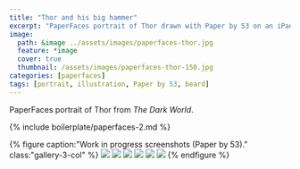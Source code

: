 ```yaml
---
title: "Thor and his big hammer"
excerpt: "PaperFaces portrait of Thor drawn with Paper by 53 on an iPad."
image: 
  path: &image ../assets/images/paperfaces-thor.jpg 
  feature: *image
  cover: true
  thumbnail: /assets/images/paperfaces-thor-150.jpg
categories: [paperfaces]
tags: [portrait, illustration, Paper by 53, beard]
---
```


PaperFaces portrait of Thor from *The Dark World*.

{% include boilerplate/paperfaces-2.md %}

{% figure caption:"Work in progress screenshots (Paper by 53)." class:"gallery-3-col" %}
[![](/assets/images/paperfaces-thor-process-1-600.jpg)](/assets/images/paperfaces-thor-process-1-lg.jpg)
[![](/assets/images/paperfaces-thor-process-2-600.jpg)](/assets/images/paperfaces-thor-process-2-lg.jpg)
[![](/assets/images/paperfaces-thor-process-3-600.jpg)](/assets/images/paperfaces-thor-process-3-lg.jpg)
[![](/assets/images/paperfaces-thor-process-4-600.jpg)](/assets/images/paperfaces-thor-process-4-lg.jpg)
[![](/assets/images/paperfaces-thor-process-5-600.jpg)](/assets/images/paperfaces-thor-process-5-lg.jpg)
[![](/assets/images/paperfaces-thor-process-6-600.jpg)](/assets/images/paperfaces-thor-process-6-lg.jpg)
{% endfigure %}
